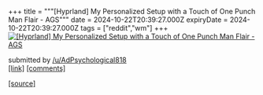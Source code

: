 +++
title = """[Hyprland] My Personalized Setup with a Touch of One Punch Man Flair - AGS"""
date = 2024-10-22T20:39:27.000Z
expiryDate = 2024-10-22T20:39:27.000Z
tags = ["reddit","wm"]
+++
[![[Hyprland] My Personalized Setup with a Touch of One Punch Man Flair - AGS](https://b.thumbs.redditmedia.com/xeHML-fOPtGO40d2Et5AK6atIrTFC0xd1ptR6ye-U7o.jpg "[Hyprland] My Personalized Setup with a Touch of One Punch Man Flair - AGS")](https://www.reddit.com/r/unixporn/comments/1g9sgrm/hyprland_my_personalized_setup_with_a_touch_of/)

submitted by [/u/AdPsychological818](https://www.reddit.com/user/AdPsychological818)  
[\[link\]](https://www.reddit.com/gallery/1g9sgrm) [\[comments\]](https://www.reddit.com/r/unixporn/comments/1g9sgrm/hyprland_my_personalized_setup_with_a_touch_of/)

[[source]](https://www.reddit.com/r/unixporn/comments/1g9sgrm/hyprland_my_personalized_setup_with_a_touch_of/)
